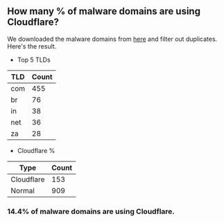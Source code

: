 ## How many % of malware domains are using Cloudflare?


We downloaded the malware domains from [here](https://urlhaus.abuse.ch) and filter out duplicates.
Here's the result.


[//]: # (start replacement)


- Top 5 TLDs

| TLD | Count |
| --- | --- |
| com | 455 |
| br | 76 |
| in | 38 |
| net | 36 |
| za | 28 |


- Cloudflare %

| Type | Count |
| --- | --- |
| Cloudflare | 153 |
| Normal | 909 |


### 14.4% of malware domains are using Cloudflare.